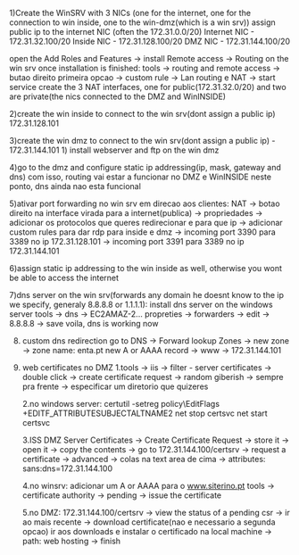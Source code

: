 1)Create the WinSRV with 3 NICs (one for the internet, one for the connection to win inside, one to the win-dmz(which is a win srv))
  assign public ip to the internet NIC (often the 172.31.0.0/20)
  Internet NIC - 172.31.32.100/20
  Inside NIC - 172.31.128.100/20
  DMZ NIC - 172.31.144.100/20
  
  open the Add Roles and Features -> install Remote access -> Routing on the win srv
  once installation is finished:
      tools -> routing and remote access -> butao direito primeira opcao -> custom rule -> Lan routing e NAT -> start service
      create the 3 NAT interfaces, one for public(172.31.32.0/20) and two are private(the nics connected to the DMZ and WinINSIDE)

2)create the win inside to connect to the win srv(dont assign a public ip) 172.31.128.101
  

3)create the win dmz to connect to the win srv(dont assign a public ip) - 172.31.144.101
    1) install webserver and ftp on the win dmz


4)go to the dmz and configure static ip addressing(ip, mask, gateway and dns)
    com isso, routing vai estar a funcionar no DMZ e WinINSIDE
    neste ponto, dns ainda nao esta funcional


5)ativar port forwarding no win srv em direcao aos clientes:
  NAT -> botao direito na interface virada para a internet(publica) -> propriedades -> adicionar os protocolos que queres redirecionar e para que ip ->
  adicionar custom rules para dar rdp para inside e dmz -> incoming port 3390 para 3389 no ip 172.31.128.101 -> incoming port 3391 para 3389 no ip 172.31.144.101


6)assign static ip addressing to the win inside as well, otherwise you wont be able to access the internet


7)dns server on the win srv(forwards any domain he doesnt know to the ip we specify, generaly 8.8.8.8 or 1.1.1.1):
  install dns server on the windows server
  tools -> dns -> EC2AMAZ-2... propreties -> forwarders -> edit -> 8.8.8.8 -> save
  voila, dns is working now

8) custom dns redirection
  go to DNS -> Forward lookup Zones -> new zone -> zone name: enta.pt
  new A or AAAA record -> www -> 172.31.144.101

9) web certificates no DMZ
    1.tools -> iis -> filter - server certificates -> double click -> create certificate request -> random giberish -> sempre pra frente -> especificar um diretorio que quizeres

    2.no windows server:
        certutil -setreg policy\EditFlags +EDITF_ATTRIBUTESUBJECTALTNAME2
        net stop certsvc
        net start certsvc

    3.ISS DMZ
        Server Certificates -> Create Certificate Request -> store it -> open it -> copy the contents -> go to 172.31.144.100/certsrv -> request a certificate -> advanced -> colas na text area de cima -> attributes: sans:dns=172.31.144.100

     4.no winsrv:
        adicionar um A or AAAA para o www.siterino.pt
        tools -> certificate authority -> pending -> issue the certificate

    5.no DMZ:
        172.31.144.100/certsrv -> view the status of a pending csr -> ir ao mais recente -> download certificate(nao e necessario a segunda opcao)
        ir aos downloads e instalar o certificado na local machine -> path: web hosting -> finish
  







  
